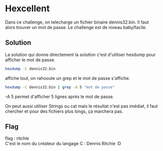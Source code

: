 # Hexcellent

Dans ce challenge, on telecharge un fichier binaire dennis32.bin. Il faut alors trouver un mot de passe. Le challenge est de niveau baby/facile.

## Solution
La solution qui donne directement la solution c'est d'utiliser hexdump pour afficher le mot de passe.   

```bash
hexdump -C dennis32.bin 
```
affiche tout, on rahooute un grep et le mot de passe s'affiche.
```bash
hexdump -C dennis32.bin | grep -A 5 "mot de passe"
```
-A 5 permet d'afficher 5 lignes après le mot de passe.

On peut aussi utiliser Strings ou cat mais le résultat n'est pas imédiat, il faut chercher 
et pour des fichiers plus longs, ça marchera pas.

## Flag
flag : ritchie \
C'est le nom du créateur du langage C : Dennis Ritchie :D
